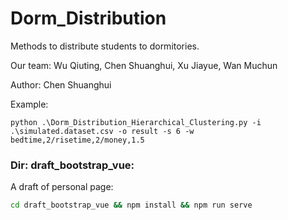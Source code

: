 # Dorm_Distribution
Methods to distribute students to dormitories.

Our team: Wu Qiuting, Chen Shuanghui, Xu Jiayue, Wan Muchun

Author: Chen Shuanghui

Example:
```
python .\Dorm_Distribution_Hierarchical_Clustering.py -i .\simulated.dataset.csv -o result -s 6 -w bedtime,2/risetime,2/money,1.5
```

### Dir: draft_bootstrap_vue:
A draft of personal page:
```bash
cd draft_bootstrap_vue && npm install && npm run serve

```

